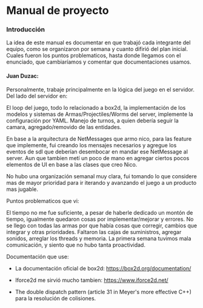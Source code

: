 # Manual de proyecto

### Introducción

La idea de este manual es documentar en que trabajó cada integrante del equipo, como se organizaron por semana y cuanto difirió del plan inicial.
Cuales fueron los puntos problematicos,
hasta donde llegamos con el enunciado,
que cambiaríamos y comentar que documentaciones usamos.


#### Juan Duzac:

Personalmente, trabaje principalmente en la lógica del juego en el servidor.
Del lado del servidor en: 

El loop del juego, todo lo relacionado a box2d, la implementación de los modelos y sistemas
de Armas/Projectiles/Worms del server, implemente la configuración por YAML.
Manejo de turnos, a quien debería seguir la camara, agregado/removido de las entidades.

En base a la arquitectura de NetMessages que armo nico, para las feature que implemente, fui creando los mensajes necesarios y
agregue los eventos de sdl que deberían desembocar en mandar ese NetMessage al server.
Aun que tambien metí un poco de mano en agregar ciertos pocos elementos de UI en base a las clases que creo Nico.

No hubo una organización semanal muy clara, fui tomando lo que considere mas de mayor prioridad para ir iterando y avanzando el juego a un producto mas jugable.


Puntos problematicos que vi:

El tiempo no me fue suficiente, a pesar de haberle dedicado un montón de tiempo, igualmente quedaron cosas por implementar/mejorar
y errores.
No se llego con todas las armas por que había cosas que corregir, cambios que integrar y otras prioridades.
Faltaron las cajas de suministros, agregar sonidos, arreglar los threads y memoria.
La primera semana tuvimos mala comunicación, y siento que no hubo tanta proactividad.

Documentación que use:

- La documentación oficial de box2d: https://box2d.org/documentation/

- Iforce2d me sirvió mucho tambien: https://www.iforce2d.net/

- The double dispatch pattern (article 31 in Meyer's more effective C++)
para la resolución de colisiones.


